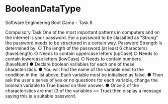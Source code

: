 # BooleanDataType
Software Engineering Boot Camp - Task 8

Compulsory Task
One of the most important patterns in computers and on the internet is
your password. For a password to be classified as ”Strong” the password
needs to be structured in a certain way.
Password Strength is determined by:
○ The length of the password (at least 6 characters) (haveLength)
○ Needs to contain uppercase letters (upCase)
○ Needs to contain lowercase letters (lowCase)
○ Needs to contain numbers (haveNum)
● Declare boolean variables for each one of these characteristics.
● You will find the name of the variable next to the condition in the
list above. Each variable must be initialised as false.
● Then ask the user a series of yes or no questions for each variable,
change the boolean variable to True based on their answer.
● Once 3 of the characteristics are met (3 of the variables == True)
then display a message saying this is a suitable password.
